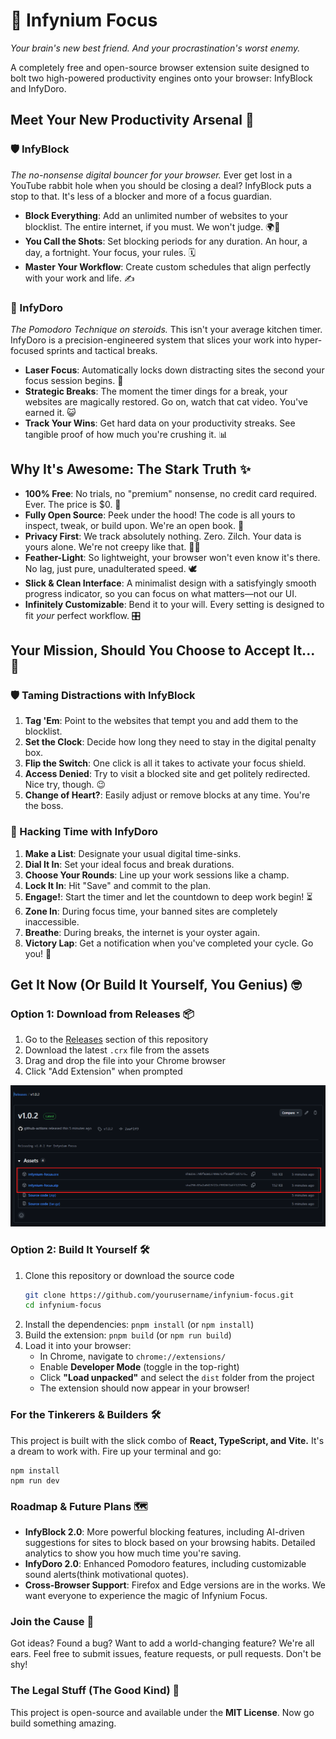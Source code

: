 # 🚀 Infynium Focus
*Your brain's new best friend. And your procrastination's worst enemy.*

A completely free and open-source browser extension suite designed to bolt two high-powered productivity engines onto your browser: InfyBlock and InfyDoro.

## Meet Your New Productivity Arsenal 🦾

### 🛡️ InfyBlock
*The no-nonsense digital bouncer for your browser.* Ever get lost in a YouTube rabbit hole when you should be closing a deal? InfyBlock puts a stop to that. It's less of a blocker and more of a focus guardian.
- **Block Everything**: Add an unlimited number of websites to your blocklist. The entire internet, if you must. We won't judge. 🌍🚫
- **You Call the Shots**: Set blocking periods for any duration. An hour, a day, a fortnight. Your focus, your rules. 🗓️
- **Master Your Workflow**: Create custom schedules that align perfectly with your work and life. ✍️

### 🍅 InfyDoro
*The Pomodoro Technique on steroids.* This isn't your average kitchen timer. InfyDoro is a precision-engineered system that slices your work into hyper-focused sprints and tactical breaks.
- **Laser Focus**: Automatically locks down distracting sites the second your focus session begins. 🎯
- **Strategic Breaks**: The moment the timer dings for a break, your websites are magically restored. Go on, watch that cat video. You've earned it. 😺
- **Track Your Wins**: Get hard data on your productivity streaks. See tangible proof of how much you're crushing it. 📊

## Why It's Awesome: The Stark Truth ✨
- **100% Free**: No trials, no "premium" nonsense, no credit card required. Ever. The price is $0. 💸
- **Fully Open Source**: Peek under the hood! The code is all yours to inspect, tweak, or build upon. We're an open book. 📖
- **Privacy First**: We track absolutely nothing. Zero. Zilch. Your data is yours alone. We're not creepy like that. 🕵️‍♂️
- **Feather-Light**: So lightweight, your browser won't even know it's there. No lag, just pure, unadulterated speed. 🕊️
- **Slick & Clean Interface**: A minimalist design with a satisfyingly smooth progress indicator, so you can focus on what matters—not our UI.
- **Infinitely Customizable**: Bend it to your will. Every setting is designed to fit *your* perfect workflow. 🎛️

## Your Mission, Should You Choose to Accept It... 📜

### 🛡️ Taming Distractions with InfyBlock
1.  **Tag 'Em**: Point to the websites that tempt you and add them to the blocklist.
2.  **Set the Clock**: Decide how long they need to stay in the digital penalty box.
3.  **Flip the Switch**: One click is all it takes to activate your focus shield.
4.  **Access Denied**: Try to visit a blocked site and get politely redirected. Nice try, though. 😉
5.  **Change of Heart?**: Easily adjust or remove blocks at any time. You're the boss.

### 🍅 Hacking Time with InfyDoro
1.  **Make a List**: Designate your usual digital time-sinks.
2.  **Dial It In**: Set your ideal focus and break durations.
3.  **Choose Your Rounds**: Line up your work sessions like a champ.
4.  **Lock It In**: Hit "Save" and commit to the plan.
5.  **Engage!**: Start the timer and let the countdown to deep work begin! ⏳
6.  **Zone In**: During focus time, your banned sites are completely inaccessible.
7.  **Breathe**: During breaks, the internet is your oyster again.
8.  **Victory Lap**: Get a notification when you've completed your cycle. Go you! 🎉

## Get It Now (Or Build It Yourself, You Genius) 🤓

### Option 1: Download from Releases 📦
1. Go to the [Releases](https://github.com/yourusername/infynium-focus/releases) section of this repository
2. Download the latest `.crx` file from the assets
3. Drag and drop the file into your Chrome browser
4. Click "Add Extension" when prompted

![Download from Releases](./public/images/download-from-releases.png)

### Option 2: Build It Yourself 🛠️
1. Clone this repository or download the source code
   ```bash
   git clone https://github.com/yourusername/infynium-focus.git
   cd infynium-focus
   ```
2. Install the dependencies: `pnpm install` (or `npm install`)
3. Build the extension: `pnpm build` (or `npm run build`)
4. Load it into your browser:
   - In Chrome, navigate to `chrome://extensions/`
   - Enable **Developer Mode** (toggle in the top-right)
   - Click **"Load unpacked"** and select the `dist` folder from the project
   - The extension should now appear in your browser!

### For the Tinkerers & Builders 🛠️
This project is built with the slick combo of **React, TypeScript, and Vite.** It's a dream to work with. Fire up your terminal and go:
```
npm install
npm run dev
```

### Roadmap & Future Plans 🗺
- **Infy️Block 2.0**: More powerful blocking features, including AI-driven suggestions for sites to block based on your browsing habits. Detailed analytics to show you how much time you're saving.
- **InfyDoro 2.0**: Enhanced Pomodoro features, including customizable sound alerts(think motivational quotes).
- **Cross-Browser Support**: Firefox and Edge versions are in the works. We want everyone to experience the magic of Infynium Focus.

### Join the Cause 🤝
Got ideas? Found a bug? Want to add a world-changing feature? We're all ears. Feel free to submit issues, feature requests, or pull requests. Don't be shy!

### The Legal Stuff (The Good Kind) 📄
This project is open-source and available under the **MIT License**. Now go build something amazing.
